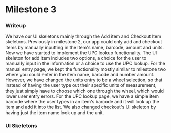 # Milestone 3

### Writeup

We have our UI skeletons mainly through the Add item and Checkout Item skeletons. Previously in milestone 2, our app could only add and checkout items by manually inputting in the Item's name, barcode, amount and units. Now we have started to implement the UPC lookup functionality. The UI skeleton for add item includes two options, a choice for the user to manually input in the information or a choice to use the UPC lookup. For the manual entry page, we kept the functionality mostly similar to milestone two where you could enter in the item name, barcode and number amount. However, we have changed the units entry to be a wheel selection, so that instead of having the user type out their specific units of measurement, they just simply have to choose which one through the wheel, which would lower user entry errors. For the UPC lookup page, we have a simple item barcode where the user types in an item's barcode and it will look up the item and add it into the list. We also changed checkout's UI skeleton by having just the item name look up and the unit.

### UI Skeletons

